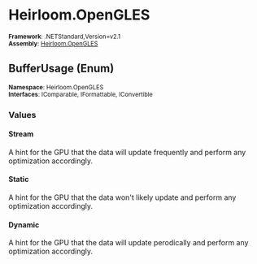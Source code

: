 # Heirloom.OpenGLES

<small>**Framework**: .NETStandard,Version=v2.1</small>  
<small>**Assembly**: [Heirloom.OpenGLES](../heirloom.opengles/heirloom.opengles.md)</small>  

## BufferUsage (Enum)
<small>**Namespace**: Heirloom.OpenGLES</sub></small>  
<small>**Interfaces**: IComparable, IFormattable, IConvertible</small>  

### Values

#### Stream
<member name="F:Heirloom.OpenGLES.BufferUsage.Stream">
  <summary>
            A hint for the GPU that the data will update frequently and perform any optimization accordingly.
            </summary>
</member>

#### Static
<member name="F:Heirloom.OpenGLES.BufferUsage.Static">
  <summary>
            A hint for the GPU that the data won't likely update and perform any optimization accordingly.
            </summary>
</member>

#### Dynamic
<member name="F:Heirloom.OpenGLES.BufferUsage.Dynamic">
  <summary>
            A hint for the GPU that the data will update perodically and perform any optimization accordingly.
            </summary>
</member>

